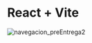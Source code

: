 # React + Vite



![navegacion_preEntrega2](https://github.com/jpodesta8/preEntrega2-Podesta/assets/152998780/dbdd28b7-3634-43c3-bda2-b34de37ea806)


